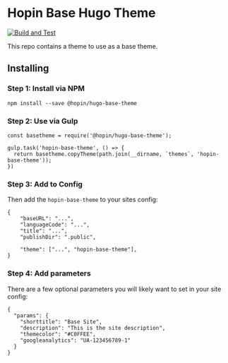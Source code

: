 # Hopin Base Hugo Theme

[![Build and Test](https://github.com/gauntface/hopin-base-theme/workflows/Build%20and%20Test/badge.svg)](https://github.com/gauntface/hopin-base-theme/actions?query=workflow%3A%22Build+and+Test%22)

This repo contains a theme to use as a base theme.

## Installing

### Step 1: Install via NPM

```
npm install --save @hopin/hugo-base-theme
```

### Step 2: Use via Gulp

```
const basetheme = require('@hopin/hugo-base-theme');

gulp.task('hopin-base-theme', () => {
  return basetheme.copyTheme(path.join(__dirname, `themes`, 'hopin-base-theme'));
})
```

### Step 3: Add to Config

Then add the `hopin-base-theme` to your sites config:

```
{
    "baseURL": "...",
    "languageCode": "...",
    "title": "...",
    "publishDir": ".public",

    "theme": ["...", "hopin-base-theme"],
}
```

### Step 4: Add parameters

There are a few optional parameters you will likely want to set in your site config:

```
{
  "params": {
    "shorttitle": "Base Site",
    "description": "This is the site description",
    "themecolor": "#C0FFEE",
    "googleanalytics": "UA-123456789-1"
  }
}
```
